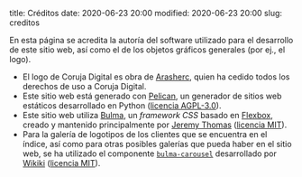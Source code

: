 title: Créditos 
date: 2020-06-23 20:00
modified: 2020-06-23 20:00
slug: creditos

En esta página se acredita la autoría del software utilizado para el desarrollo de este sitio web, así como el de los objetos gráficos generales (por ej., el logo).

- El logo de Coruja Digital es obra de [Arasherc](https://linktr.ee/arasherc), quien ha cedido todos los derechos de uso a Coruja Digital.
- Este sitio web está generado con [Pelican](https://github.com/getpelican/pelican/), un generador de sitios web estáticos desarrollado en Python ([licencia AGPL-3.0](https://github.com/getpelican/pelican/blob/master/LICENSE)).
- Este sitio web utiliza [Bulma](https://bulma.io/), un *framework CSS* basado en [Flexbox](https://developer.mozilla.org/en-US/docs/Web/CSS/CSS_Flexible_Box_Layout/Basic_Concepts_of_Flexbox), creado y mantenido principalmente por [Jeremy Thomas](https://github.com/jgthms) ([licencia MIT](https://github.com/jgthms/bulma/blob/master/LICENSE)).
- Para la galería de logotipos de los clientes que se encuentra en el índice, así como para otras posibles galerías que pueda haber en el sitio web, se ha utilizado el componente [`bulma-carousel`](https://github.com/Wikiki/bulma-carousel) desarrollado por [Wikiki](https://github.com/Wikiki) ([licencia MIT](https://github.com/Wikiki/bulma-carousel/blob/master/LICENSE)).
